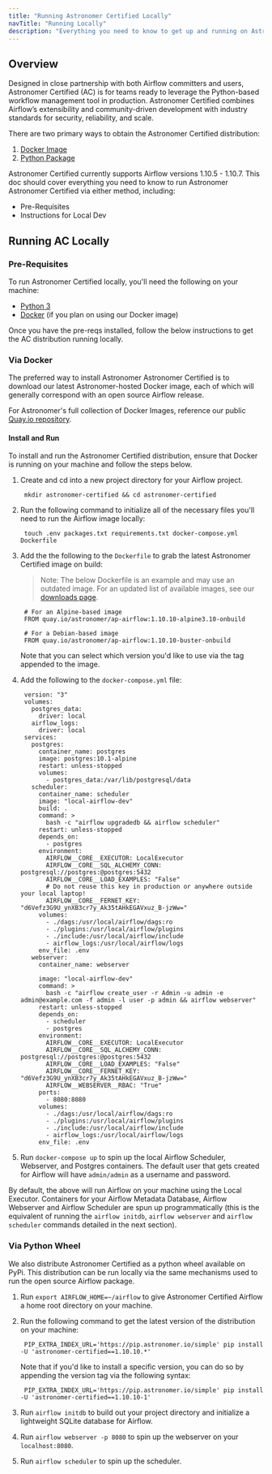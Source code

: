 ```yaml
---
title: "Running Astronomer Certified Locally"
navTitle: "Running Locally"
description: "Everything you need to know to get up and running on Astronomer's distribution of Apache Airflow on your local machine."
---
```


## Overview

Designed in close partnership with both Airflow committers and users, Astronomer Certified (AC) is for teams ready to leverage the Python-based workflow management tool in production. Astronomer Certified combines Airflow’s extensibility and community-driven development with industry standards for security, reliability, and scale.

There are two primary ways to obtain the Astronomer Certified distribution:

1. [Docker Image](https://quay.io/repository/astronomer/ap-airflow?tab=tags)
2. [Python Package](https://pip.astronomer.io/simple/apache-airflow/)

Astronomer Certified currently supports Airflow versions 1.10.5 - 1.10.7. This doc should cover everything you need to know to run Astronomer Astronomer Certified via either method, including:

- Pre-Requisites
- Instructions for Local Dev

## Running AC Locally

### Pre-Requisites

To run Astronomer Certified locally, you'll need the following on your machine:

- [Python 3](https://www.python.org/downloads/)
- [Docker](https://www.docker.com/products/docker-desktop) (if you plan on using our Docker image)

Once you have the pre-reqs installed, follow the below instructions to get the AC distribution running locally.

### Via Docker

The preferred way to install Astronomer Astronomer Certified is to download our latest Astronomer-hosted Docker image, each of which will generally correspond with an open source Airflow release.

For Astronomer's full collection of Docker Images, reference our public [Quay.io repository](https://quay.io/repository/astronomer/ap-airflow?tab=tags).

#### Install and Run

To install and run the Astronomer Certified distribution, ensure that Docker is running on your machine and follow the steps below.

1. Create and cd into a new project directory for your Airflow project.

        mkdir astronomer-certified && cd astronomer-certified

2. Run the following command to initialize all of the necessary files you'll need to run the Airflow image locally:

        touch .env packages.txt requirements.txt docker-compose.yml Dockerfile

3. Add the the following to the `Dockerfile` to grab the latest Astronomer Certified image on build:

    > Note: The below Dockerfile is an example and may use an outdated image. For an updated list of available images, see our [downloads page](/downloads).

        # For an Alpine-based image
        FROM quay.io/astronomer/ap-airflow:1.10.10-alpine3.10-onbuild

        # For a Debian-based image
        FROM quay.io/astronomer/ap-airflow:1.10.10-buster-onbuild

    Note that you can select which version you'd like to use via the tag appended to the image.

4. Add the following to the `docker-compose.yml` file:

        version: "3"
        volumes:
          postgres_data:
            driver: local
          airflow_logs:
            driver: local
        services:
          postgres:
            container_name: postgres
            image: postgres:10.1-alpine
            restart: unless-stopped
            volumes:
              - postgres_data:/var/lib/postgresql/data
          scheduler:
            container_name: scheduler
            image: "local-airflow-dev"
            build: .
            command: >
              bash -c "airflow upgradedb && airflow scheduler"
            restart: unless-stopped
            depends_on:
              - postgres
            environment:
              AIRFLOW__CORE__EXECUTOR: LocalExecutor
              AIRFLOW__CORE__SQL_ALCHEMY_CONN: postgresql://postgres:@postgres:5432
              AIRFLOW__CORE__LOAD_EXAMPLES: "False"
              # Do not reuse this key in production or anywhere outside your local laptop!
              AIRFLOW__CORE__FERNET_KEY: "d6Vefz3G9U_ynXB3cr7y_Ak35tAHkEGAVxuz_B-jzWw="
            volumes:
              - ./dags:/usr/local/airflow/dags:ro
              - ./plugins:/usr/local/airflow/plugins
              - ./include:/usr/local/airflow/include
              - airflow_logs:/usr/local/airflow/logs
            env_file: .env
          webserver:
            container_name: webserver

            image: "local-airflow-dev"
            command: >
              bash -c "airflow create_user -r Admin -u admin -e admin@example.com -f admin -l user -p admin && airflow webserver"
            restart: unless-stopped
            depends_on:
              - scheduler
              - postgres
            environment:
              AIRFLOW__CORE__EXECUTOR: LocalExecutor
              AIRFLOW__CORE__SQL_ALCHEMY_CONN: postgresql://postgres:@postgres:5432
              AIRFLOW__CORE__LOAD_EXAMPLES: "False"
              AIRFLOW__CORE__FERNET_KEY: "d6Vefz3G9U_ynXB3cr7y_Ak35tAHkEGAVxuz_B-jzWw="
              AIRFLOW__WEBSERVER__RBAC: "True"
            ports:
              - 8080:8080
            volumes:
              - ./dags:/usr/local/airflow/dags:ro
              - ./plugins:/usr/local/airflow/plugins
              - ./include:/usr/local/airflow/include
              - airflow_logs:/usr/local/airflow/logs
            env_file: .env

5. Run `docker-compose up` to spin up the local Airflow Scheduler, Webserver, and Postgres containers. The default user that gets created for Airflow will have `admin/admin` as a username and password.

By default, the above will run Airflow on your machine using the Local Executor.  Containers for your Airflow Metadata Database, Airflow Webserver and Airflow Scheduler are spun up programmatically (this is the equivalent of running the `airflow initdb`, `airflow webserver` and `airflow scheduler` commands detailed in the next section).

### Via Python Wheel

We also distribute Astronomer Certified as a python wheel available on PyPi. This distribution can be run locally via the same mechanisms used to run the open source Airflow package.

1. Run `export AIRFLOW_HOME=~/airflow` to give Astronomer Certified Airflow a home root directory on your machine.
2. Run the following command to get the latest version of the distribution on your machine:

        PIP_EXTRA_INDEX_URL='https://pip.astronomer.io/simple' pip install -U 'astronomer-certified==1.10.10.*'

    Note that if you'd like to install a specific version, you can do so by appending the version tag via the following syntax:

        PIP_EXTRA_INDEX_URL='https://pip.astronomer.io/simple' pip install -U 'astronomer-certified==1.10.10-1'

3. Run `airflow initdb` to build out your project directory and initialize a lightweight SQLite database for Airflow.
4. Run `airflow webserver -p 8080` to spin up the webserver on your `localhost:8080`.
5. Run `airflow scheduler` to spin up the scheduler.
